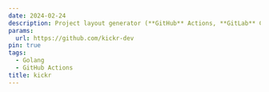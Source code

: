 ```yaml
---
date: 2024-02-24
description: Project layout generator (**GitHub** Actions, **GitLab** CI/CD, Dockerfile, **Helm** charts, license, etc.)
params:
  url: https://github.com/kickr-dev
pin: true
tags:
  - Golang
  - GitHub Actions
title: kickr
---
```

